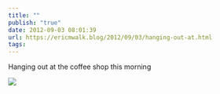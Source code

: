 ```yaml
---
title: ""
publish: "true"
date: 2012-09-03 08:01:39
url: https://ericmwalk.blog/2012/09/03/hanging-out-at.html
tags: 
---
```


Hanging out at the coffee shop this morning

![](https://ericmwalk.blog/uploads/2022/0350baf69e.jpg)